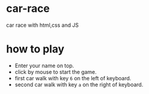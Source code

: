# car-race
car race with html,css and JS 
# how to play
- Enter your name on top.
- click by mouse to start the game.
- first car walk with key `6` on the left of keyboard.
- second car walk with key `a` on the right of keyboard.

